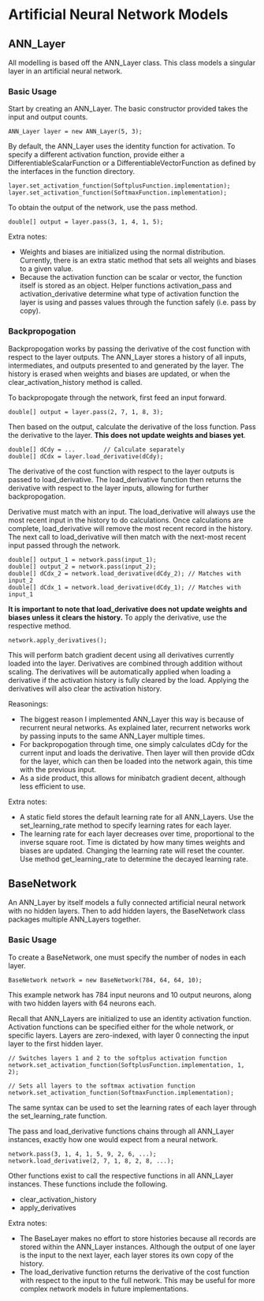 # Artificial Neural Network Models

## ANN_Layer

All modelling is based off the ANN_Layer class. This class models a singular
layer in an artificial neural network. 

### Basic Usage

Start by creating an ANN_Layer. The basic constructor provided takes the input
and output counts. 

    ANN_Layer layer = new ANN_Layer(5, 3);

By default, the ANN_Layer uses the identity function for activation. To specify
a different activation function, provide either a DifferentiableScalarFunction
or a DifferentiableVectorFunction as defined by the interfaces in the function
directory. 

    layer.set_activation_function(SoftplusFunction.implementation);
    layer.set_activation_function(SoftmaxFunction.implementation);

To obtain the output of the network, use the pass method. 

    double[] output = layer.pass(3, 1, 4, 1, 5);

Extra notes:
 - Weights and biases are initialized using the normal distribution. Currently,
   there is an extra static method that sets all weights and biases to a given
   value. 
 - Because the activation function can be scalar or vector, the function itself
   is stored as an object. Helper functions activation_pass and
   activation_derivative determine what type of activation function the layer is
   using and passes values through the function safely (i.e. pass by copy). 

### Backpropogation

Backpropogation works by passing the derivative of the cost function with
respect to the layer outputs. The ANN_Layer stores a history of all inputs,
intermediates, and outputs presented to and generated by the layer. The history
is erased when weights and biases are updated, or when the
clear_activation_history method is called. 

To backpropogate through the network, first feed an input forward. 

    double[] output = layer.pass(2, 7, 1, 8, 3);

Then based on the output, calculate the derivative of the loss function. Pass
the derivative to the layer. **This does not update weights and biases yet**.

    double[] dCdy = ...        // Calculate separately
    double[] dCdx = layer.load_derivative(dCdy);

The derivative of the cost function with respect to the layer outputs is passed
to load_derivative. The load_derivative function then returns the derivative
with respect to the layer inputs, allowing for further backpropogation. 

Derivative must match with an input. The load_derivative will always use the
most recent input in the history to do calculations. Once calculations are
complete, load_derivative will remove the most recent record in the history.
The next call to load_derivative will then match with the next-most recent
input passed through the network.

    double[] output_1 = network.pass(input_1);
    double[] output_2 = network.pass(input_2);
    double[] dCdx_2 = network.load_derivative(dCdy_2); // Matches with input_2
    double[] dCdx_1 = network.load_derivative(dCdy_1); // Matches with input_1

**It is important to note that load_derivative does not update weights and
biases unless it clears the history.** To apply the derivative, use the
respective method. 

    network.apply_derivatives();

This will perform batch gradient decent using all derivatives currently loaded
into the layer. Derivatives are combined through addition without scaling. The
derivatives will be automatically applied when loading a derivative if the
activation history is fully cleared by the load. Applying the derivatives will
also clear the activation history. 

Reasonings:
 - The biggest reason I implemented ANN_Layer this way is because of recurrent
   neural networks. As explained later, recurrent networks work by passing
   inputs to the same ANN_Layer multiple times. 
 - For backpropogation through time, one simply calculates dCdy for the current
   input and loads the derivative. Then layer will then provide dCdx for the
   layer, which can then be loaded into the network again, this time with the
   previous input. 
 - As a side product, this allows for minibatch gradient decent, although less
   efficient to use. 

Extra notes:
 - A static field stores the default learning rate for all ANN_Layers. Use the
   set_learning_rate method to specify learning rates for each layer. 
 - The learning rate for each layer decreases over time, proportional to the
   inverse square root. Time is dictated by how many times weights and biases
   are updated. Changing the learning rate will reset the counter. Use method
   get_learning_rate to determine the decayed learning rate. 

## BaseNetwork

An ANN_Layer by itself models a fully connected artificial neural network with
no hidden layers. Then to add hidden layers, the BaseNetwork class packages
multiple ANN_Layers together. 

### Basic Usage

To create a BaseNetwork, one must specify the number of nodes in each layer. 

    BaseNetwork network = new BaseNetwork(784, 64, 64, 10);

This example network has 784 input neurons and 10 output neurons, along with two
hidden layers with 64 neurons each. 

Recall that ANN_Layers are initialized to use an identity activation function. 
Activation functions can be specified either for the whole network, or specific
layers. Layers are zero-indexed, with layer 0 connecting the input layer to the
first hidden layer. 

    // Switches layers 1 and 2 to the softplus activation function
    network.set_activation_function(SoftplusFunction.implementation, 1, 2);

    // Sets all layers to the softmax activation function
    network.set_activation_function(SoftmaxFunction.implementation);

The same syntax can be used to set the learning rates of each layer through the
set_learning_rate function. 

The pass and load_derivative functions chains through all ANN_Layer instances,
exactly how one would expect from a neural network. 

    network.pass(3, 1, 4, 1, 5, 9, 2, 6, ...);
    network.load_derivative(2, 7, 1, 8, 2, 8, ...);

Other functions exist to call the respective functions in all ANN_Layer
instances. These functions include the following. 
 - clear_activation_history
 - apply_derivatives

Extra notes:
 - The BaseLayer makes no effort to store histories because all records are
   stored within the ANN_Layer instances. Although the output of one layer is
   the input to the next layer, each layer stores its own copy of the history. 
 - The load_derivative function returns the derivative of the cost function with
   respect to the input to the full network. This may be useful for more complex
   network models in future implementations. 

